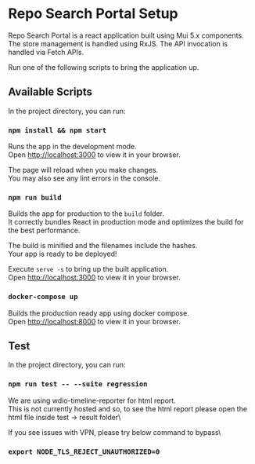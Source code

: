 # Repo Search Portal Setup
Repo Search Portal is a react application built using Mui 5.x components. The store management is handled using RxJS. The API invocation is handled via Fetch APIs.

Run one of the following scripts to bring the application up.

## Available Scripts

In the project directory, you can run:

### `npm install && npm start`

Runs the app in the development mode.\
Open [http://localhost:3000](http://localhost:3000) to view it in your browser.

The page will reload when you make changes.\
You may also see any lint errors in the console.

### `npm run build`

Builds the app for production to the `build` folder.\
It correctly bundles React in production mode and optimizes the build for the best performance.

The build is minified and the filenames include the hashes.\
Your app is ready to be deployed!

Execute `serve -s` to bring up the built application.\
Open [http://localhost:3000](http://localhost:3000) to view it in your browser.

### `docker-compose up`

Builds the production ready app using docker compose.\
Open [http://localhost:8000](http://localhost:8000) to view it in your browser.

## Test

In the project directory, you can run:

### `npm run test -- --suite regression`

We are using wdio-timeline-reporter for html report.\
This is not currently hosted and so, to see the html report please open the html file inside test -> result folder\

If you see issues with VPN, please try below command to bypass\

### `export NODE_TLS_REJECT_UNAUTHORIZED=0`
